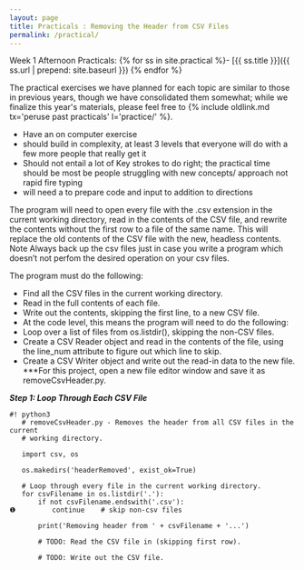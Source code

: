 ```yaml
---
layout: page
title: Practicals : Removing the Header from CSV Files
permalink: /practical/
---
```

Week 1 Afternoon Practicals:
{% for ss in site.practical %}- [{{ ss.title }}]({{ ss.url | prepend: site.baseurl }})
{% endfor %}

The practical exercises we have planned for each topic are similar to those in previous years, though we have consolidated them somewhat; while we finalize this year's materials, please feel free to {% include oldlink.md tx='peruse past practicals' l='practice/' %}.
* Have an on computer exercise
* should build in complexity, at least 3 levels that everyone will do with a few more people that really get it
* Should not entail a lot of Key strokes to do right; the practical time should be most be people struggling with new concepts/ approach not rapid fire typing
* will need a  to prepare code and input to addition to directions

The program will need to open every file with the .csv extension in the current working directory, read in the contents of the CSV file, and rewrite the contents without the first row to a file of the same name. This will replace the old contents of the CSV file with the new, headless contents.
Note Always back up the csv files just in case you write a program which doesn’t not perfom the desired operation on your csv files.  


The program must do the following:
*	Find all the CSV files in the current working directory.
*	Read in the full contents of each file.
*	Write out the contents, skipping the first line, to a new CSV file.
*	At the code level, this means the program will need to do the following:
*	Loop over a list of files from os.listdir(), skipping the non-CSV files.
*	Create a CSV Reader object and read in the contents of the file, using the line_num attribute to figure out which line to skip.
*	Create a CSV Writer object and write out the read-in data to the new file.  
***For this project, open a new file editor window and save it as removeCsvHeader.py.  

***Step 1: Loop Through Each CSV File***
```
#! python3
   # removeCsvHeader.py - Removes the header from all CSV files in the current
   # working directory.

   import csv, os

   os.makedirs('headerRemoved', exist_ok=True)

   # Loop through every file in the current working directory.
   for csvFilename in os.listdir('.'):
       if not csvFilename.endswith('.csv'):
❶         continue    # skip non-csv files

       print('Removing header from ' + csvFilename + '...')

       # TODO: Read the CSV file in (skipping first row).

       # TODO: Write out the CSV file.

```